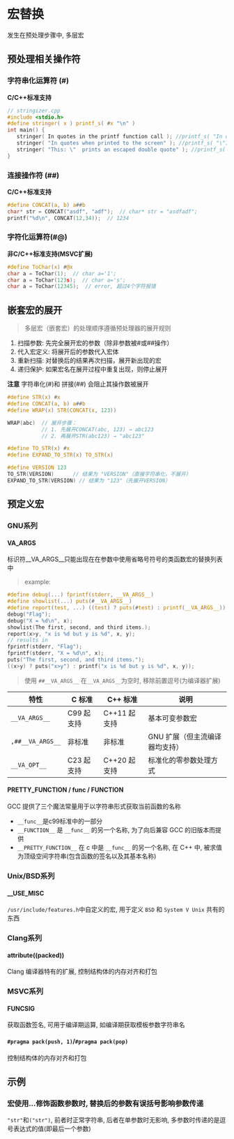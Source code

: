 # 宏替换

发生在预处理步骤中, 多层宏

## 预处理相关操作符

### 字符串化运算符 (#)

**C/C++标准支持**

```C
// stringizer.cpp
#include <stdio.h>
#define stringer( x ) printf_s( #x "\n" )
int main() {
   stringer( In quotes in the printf function call ); //printf_s( "In quotes in the printf function call" "\n" );
   stringer( "In quotes when printed to the screen" ); //printf_s( "\"In quotes when printed to the screen\"" "\n" );
   stringer( "This: \"  prints an escaped double quote" ); //printf_s( "\"This: \\\" prints an escaped double quote\"" "\n" );
}
```

### 连接操作符 (##)

**C/C++标准支持**

```c
#define CONCAT(a, b) a##b
char* str = CONCAT("asdf", "adf");  // char* str = "asdfadf";
printf("%d\n", CONCAT(12,34));  // 1234
```

### 字符化运算符(#@)

**非C/C++标准支持(MSVC扩展)**

```c
#define ToChar(x) #@x
char a = ToChar(1);  // char a='1';
char a = ToChar(123s);  // char a='s';
char a = ToChar(12345);  // error, 超过4个字符报错
```

## 嵌套宏的展开

> 多层宏（嵌套宏）的处理顺序遵循预处理器的展开规则

1. 扫描参数: 先完全展开宏的参数（除非参数被#或##操作）
2. 代入宏定义: 将展开后的参数代入宏体
3. 重新扫描: 对替换后的结果再次扫描，展开新出现的宏
4. 递归保护: 如果宏名在展开过程中重复出现，则停止展开

**注意** 字符串化(#)和 拼接(##) 会阻止其操作数被展开

```c
#define STR(x) #x
#define CONCAT(a, b) a##b
#define WRAP(x) STR(CONCAT(x, 123))

WRAP(abc)  // 展开步骤：
           // 1. 先展开CONCAT(abc, 123) → abc123
           // 2. 再展开STR(abc123) → "abc123"

#define TO_STR(x) #x
#define EXPAND_TO_STR(x) TO_STR(x)

#define VERSION 123
TO_STR(VERSION)      // 结果为 "VERSION"（直接字符串化，不展开）
EXPAND_TO_STR(VERSION) // 结果为 "123"（先展开VERSION）
```
## 预定义宏

### GNU系列

#### __VA_ARGS__

标识符__VA_ARGS__只能出现在在参数中使用省略号符号的类函数宏的替换列表中

> example:
```c
#define debug(...) fprintf(stderr, __VA_ARGS__)
#define showlist(...) puts(#__VA_ARGS__)
#define report(test, ...) ((test) ? puts(#test) : printf(__VA_ARGS__))
debug("Flag");
debug("X = %d\n", x);
showlist(The first, second, and third items.);
report(x>y, "x is %d but y is %d", x, y);
// results in
fprintf(stderr, "Flag");
fprintf(stderr, "X = %d\n", x);
puts("The first, second, and third items.");
((x>y) ? puts("x>y") : printf("x is %d but y is %d", x, y));
```

> 使用 `##__VA_ARGS__` 在`__VA_ARGS__`为空时, 移除前置逗号(为编译器扩展)

|特性	            |C 标准	            |C++ 标准	    |说明                           |
|-------------------|------------------|---------------|------------------------------|
|`__VA_ARGS__`	    |C99 起支持	        |C++11 起支持	|基本可变参数宏                  |
|`,##__VA_ARGS__`	|非标准	            |非标准	        |GNU 扩展（但主流编译器均支持）   |
|`__VA_OPT__`	    |C23 起支持	        |C++20 起支持	|标准化的零参数处理方式           |


#### __PRETTY_FUNCTION__ / __func__ / __FUNCTION__

GCC 提供了三个魔法常量用于以字符串形式获取当前函数的名称

- `__func__`是c99标准中的一部分
- `__FUNCTION__` 是 `__func__` 的另一个名称, 为了向后兼容 GCC 的旧版本而提供
- `__PRETTY_FUNCTION__` 在 c 中是 `__func__` 的另一个名称, 在 C++ 中, 被求值为顶级空间字符串(包含函数的签名以及其基本名称)

### Unix/BSD系列

#### __USE_MISC

`/usr/include/features.h`中自定义的宏, 用于定义 `BSD` 和 `System V Unix` 共有的东西

### Clang系列

#### __attribute__((packed))

Clang 编译器特有的扩展, 控制结构体的内存对齐和打包

### MSVC系列

#### __FUNCSIG__

获取函数签名, 可用于编译期运算, 如编译期获取模板参数字符串名

#### `#pragma pack(push, 1)`/`#pragma pack(pop)`

控制结构体的内存对齐和打包

## 示例

### 宏使用...修饰函数参数时, 替换后的参数有误括号影响参数传递

`"str"`和`("str")`, 前者时正常字符串, 后者在单参数时无影响, 多参数时传递的是逗号表达式的值(即最后一个参数)
